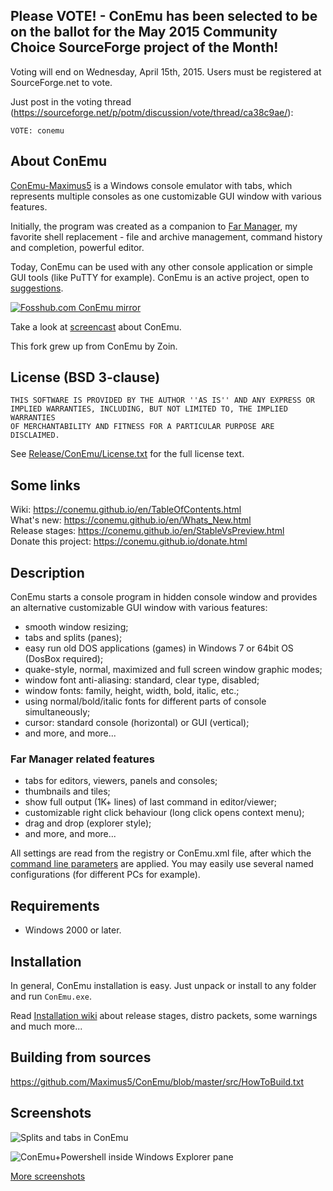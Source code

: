 ## Please VOTE! - ConEmu has been selected to be on the ballot for the May 2015 Community Choice SourceForge project of the Month!

Voting will end on Wednesday, April 15th, 2015. Users must be registered at SourceForge.net to vote.

Just post in the voting thread (https://sourceforge.net/p/potm/discussion/vote/thread/ca38c9ae/):

    VOTE: conemu

## About ConEmu
[ConEmu-Maximus5](https://conemu.github.io) is a Windows console emulator with tabs, which represents
multiple consoles as one customizable GUI window with various features.

Initially, the program was created as a companion to
[Far Manager](http://en.wikipedia.org/wiki/FAR_Manager),
my favorite shell replacement - file and archive management,
command history and completion, powerful editor.

Today, ConEmu can be used with any other console application or simple GUI tools
(like PuTTY for example). ConEmu is an active project, open to
[suggestions](https://github.com/Maximus5/ConEmu/issues).

<a href="http://www.fosshub.com/ConEmu.html">![Fosshub.com ConEmu mirror](https://github.com/Maximus5/ConEmu/wiki/Downloads.png)</a>

Take a look at [screencast](http://dotnetsurfers.com/blog/2013/12/15/developer-tools-screencast-7-conemu/) about ConEmu.

This fork grew up from ConEmu by Zoin.


## License (BSD 3-clause)
    THIS SOFTWARE IS PROVIDED BY THE AUTHOR ''AS IS'' AND ANY EXPRESS OR
    IMPLIED WARRANTIES, INCLUDING, BUT NOT LIMITED TO, THE IMPLIED WARRANTIES
    OF MERCHANTABILITY AND FITNESS FOR A PARTICULAR PURPOSE ARE DISCLAIMED.

See [Release/ConEmu/License.txt](https://github.com/Maximus5/ConEmu/blob/master/Release/ConEmu/License.txt) for the full license text.


## Some links
Wiki: https://conemu.github.io/en/TableOfContents.html  
What's new: https://conemu.github.io/en/Whats_New.html  
Release stages: https://conemu.github.io/en/StableVsPreview.html  
Donate this project: <a ref="https://conemu.github.io/donate.html" rel="nofollow">https://conemu.github.io/donate.html</a>



## Description
ConEmu starts a console program in hidden console window and provides
an alternative customizable GUI window with various features:

  * smooth window resizing;
  * tabs and splits (panes);
  * easy run old DOS applications (games) in Windows 7 or 64bit OS (DosBox required);
  * quake-style, normal, maximized and full screen window graphic modes;
  * window font anti-aliasing: standard, clear type, disabled;
  * window fonts: family, height, width, bold, italic, etc.;
  * using normal/bold/italic fonts for different parts of console simultaneously;
  * cursor: standard console (horizontal) or GUI (vertical);
  * and more, and more...

### Far Manager related features
  * tabs for editors, viewers, panels and consoles;
  * thumbnails and tiles;
  * show full output (1K+ lines) of last command in editor/viewer;
  * customizable right click behaviour (long click opens context menu);
  * drag and drop (explorer style);
  * and more, and more...

All settings are read from the registry or ConEmu.xml file, after which the
[command line parameters](https://conemu.github.io/en/CommandLine.html)
are applied. You may easily use several named configurations (for different PCs for example).


## Requirements
  * Windows 2000 or later.


## Installation
In general, ConEmu installation is easy.
Just unpack or install to any folder and run `ConEmu.exe`.

Read [Installation wiki](https://conemu.github.io/en/Installation.html)
about release stages, distro packets, some warnings and much more...


## Building from sources
https://github.com/Maximus5/ConEmu/blob/master/src/HowToBuild.txt

 
## Screenshots
![Splits and tabs in ConEmu](https://github.com/Maximus5/ConEmu/wiki/ConEmuSplits.png)

![ConEmu+Powershell inside Windows Explorer pane](https://github.com/Maximus5/ConEmu/wiki/ConEmuInside.png)

[More screenshots](https://conemu.github.io/en/Screenshots.html)
